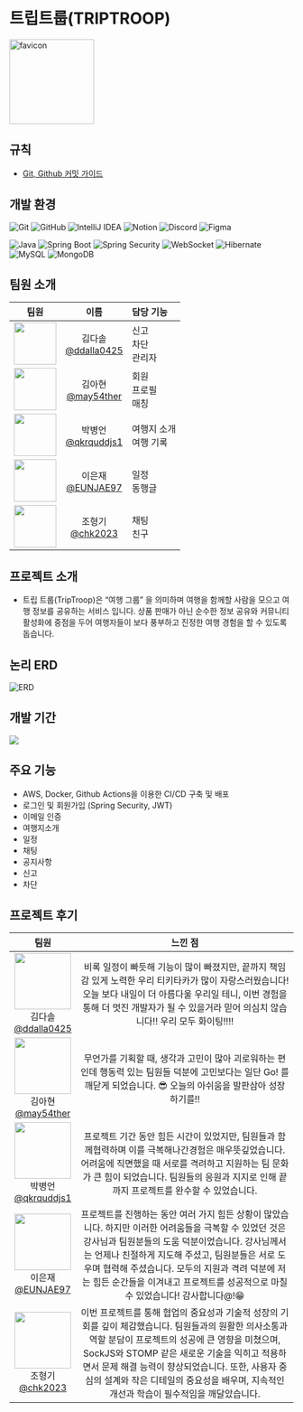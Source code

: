 # 트립트룹(TRIPTROOP)

<img src="https://avatars.githubusercontent.com/u/168394855?s=200&v=4" width="150" alt="favicon">

## 규칙

- [Git, Github 커밋 가이드](https://github.com/2024-TikiTaka/be-triptroop/wiki/%EC%BB%A4%EB%B0%8B-%EA%B0%80%EC%9D%B4%EB%93%9C)

## 개발 환경

![Git](https://img.shields.io/badge/Git-F05032?style=plastic&logo=git&logoColor=white)
![GitHub](https://img.shields.io/badge/GitHub-181717?style=plastic&logo=github&logoColor=white)
![IntelliJ IDEA](https://img.shields.io/badge/IntelliJ_IDEA-000000?style=plastic&logo=intellij-idea&logoColor=white)
![Notion](https://img.shields.io/badge/Notion-000000?style=plastic&logo=notion&logoColor=white)
![Discord](https://img.shields.io/badge/Discord-5865F2?style=plastic&logo=discord&logoColor=white)
![Figma](https://img.shields.io/badge/Figma-F24E1E?style=plastic&logo=figma&logoColor=white)

![Java](https://img.shields.io/badge/Java-007396?style=plastic&logo=openjdk&logoColor=white)
![Spring Boot](https://img.shields.io/badge/Spring_Boot-6DB33F?style=plastic&logo=spring-boot&logoColor=white)
![Spring Security](https://img.shields.io/badge/Spring_Security-6DB33F?style=plastic&logo=spring-security&logoColor=white)
![WebSocket](https://img.shields.io/badge/WebSocket-000000?style=plastic&logo=websocket&logoColor=white)
![Hibernate](https://img.shields.io/badge/Hibernate-59666C?style=plastic&logo=hibernate&logoColor=white)
![MySQL](https://img.shields.io/badge/MySQL-4479A1?style=plastic&logo=mysql&logoColor=white)
![MongoDB](https://img.shields.io/badge/MongoDB-000000?style=plastic&logo=mongodb&logoColor=white)


## 팀원 소개

|                                                             팀원                                                              |                           이름                           | 담당 기능             |
|:---------------------------------------------------------------------------------------------------------------------------:|:------------------------------------------------------:|:------------------|
| [<img src="https://avatars.githubusercontent.com/u/154950177?v=4"      height=75 width=75> ](https://github.com/ddalla0425) | 김다솔 <br/> [@ddalla0425](https://github.com/ddalla0425) | 신고<br> 차단<br> 관리자 |
| [<img src="https://avatars.githubusercontent.com/u/42160693?s=96&v=4"  height=75 width=75> ](https://github.com/may54ther)  |  김아현 <br/> [@may54ther](https://github.com/may54ther)  | 회원<br> 프로필<br> 매칭 |
| [<img src="https://avatars.githubusercontent.com/u/154950075?s=60&v=4" height=75 width=75> ](https://github.com/qkrquddjs1) | 박병언 <br/> [@qkrquddjs1](https://github.com/qkrquddjs1) | 여행지 소개<br> 여행 기록  |
|  [<img src="https://avatars.githubusercontent.com/u/154950170?v=4"      height=75 width=75> ](https://github.com/EUNJAE97)  |   이은재 <br/> [@EUNJAE97](https://github.com/EUNJAE97)   | 일정<br> 동행글        |
|  [<img src="https://avatars.githubusercontent.com/u/120306336?v=4"      height=75 width=75> ](https://github.com/chk2023)   |    조형기 <br/> [@chk2023](https://github.com/chk2023)    | 채팅<br> 친구         |

## 프로젝트 소개

- 트립 트룹(TripTroop)은 “여행 그룹” 을 의미하며
  여행을 함께할 사람을 모으고 여행 정보를 공유하는 서비스 입니다. 
  상품 판매가 아닌 순수한 정보 공유와 커뮤니티 활성화에 중점을 두어 여행자들이 보다 풍부하고 진정한 여행 경험을 할 수 있도록 돕습니다.

## 논리 ERD

![ERD](https://github.com/2024-TikiTaka/be-triptroop/assets/151039466/5d6ed41d-11be-40a6-a3e6-db7bcecadd81)

## 개발 기간

<img src="https://private-user-images.githubusercontent.com/151039466/340213381-bb8a8ecf-3c21-48fb-93b0-1c65671cda32.png?jwt=eyJhbGciOiJIUzI1NiIsInR5cCI6IkpXVCJ9.eyJpc3MiOiJnaXRodWIuY29tIiwiYXVkIjoicmF3LmdpdGh1YnVzZXJjb250ZW50LmNvbSIsImtleSI6ImtleTUiLCJleHAiOjE3MTg2MDg4MjMsIm5iZiI6MTcxODYwODUyMywicGF0aCI6Ii8xNTEwMzk0NjYvMzQwMjEzMzgxLWJiOGE4ZWNmLTNjMjEtNDhmYi05M2IwLTFjNjU2NzFjZGEzMi5wbmc_WC1BbXotQWxnb3JpdGhtPUFXUzQtSE1BQy1TSEEyNTYmWC1BbXotQ3JlZGVudGlhbD1BS0lBVkNPRFlMU0E1M1BRSzRaQSUyRjIwMjQwNjE3JTJGdXMtZWFzdC0xJTJGczMlMkZhd3M0X3JlcXVlc3QmWC1BbXotRGF0ZT0yMDI0MDYxN1QwNzE1MjNaJlgtQW16LUV4cGlyZXM9MzAwJlgtQW16LVNpZ25hdHVyZT1jMzI3MzU3YWU5NjdlNTAzZTdjMzZiOTY0NTlmZjI2ZTJiMzk1MmEwY2MzOGYxZjg2MzNkMjRlYjkzNDk0MGNkJlgtQW16LVNpZ25lZEhlYWRlcnM9aG9zdCZhY3Rvcl9pZD0wJmtleV9pZD0wJnJlcG9faWQ9MCJ9.3UKghPCt-3fKLyc885xQOt2nXolX6B6A08h089Zv3XY">

## 주요 기능 

- AWS, Docker, Github Actions을 이용한 CI/CD 구축 및 배포
- 로그인 및 회원가입 (Spring Security, JWT)
- 이메일 인증
- 여행지소개
- 일정
- 채팅
- 공지사항
- 신고
- 차단

## 프로젝트 후기 

|                           팀원                           | 느낀 점             |
|:------------------------------------------------------:|:------------------:|
| [<img src="https://avatars.githubusercontent.com/u/154950177?v=4"  height=100 width=100> ](https://github.com/ddalla0425) <br/> 김다솔 <br/> [@ddalla0425](https://github.com/ddalla0425) | 비록 일정이 빠듯해 기능이 많이 빠졌지만, 끝까지 책임감 있게 노력한 우리 티키타카가 많이 자랑스러웠습니다! 오늘 보다 내일이 더 아름다울 우리일 테니, 이번 경험을 통해 더 멋진 개발자가 될 수 있을거라 믿어 의심치 않습니다!! 우리 모두 화이팅!!!!  |
| [<img src="https://avatars.githubusercontent.com/u/42160693?s=96&v=4"  height=100 width=100> ](https://github.com/may54ther) <br/> 김아현 <br/> [@may54ther](https://github.com/may54ther)  |  무언가를 기획할 때, 생각과 고민이 많아 괴로워하는 편인데 행동력 있는 팀원들 덕분에 고민보다는 일단 Go! 를 깨닫게 되었습니다. 😎 오늘의 아쉬움을 발판삼아 성장하기를!! |
| [<img src="https://avatars.githubusercontent.com/u/154950075?s=60&v=4" height=100 width=100> ](https://github.com/qkrquddjs1) <br/> 박병언 <br/> [@qkrquddjs1](https://github.com/qkrquddjs1) | 프로젝트 기간 동안 힘든 시간이 있었지만, 팀원들과 함께협력하며 이를 극복해나간경험은 매우뜻깊었습니다.어려움에 직면했을 때 서로를 격려하고 지원하는 팀 문화가 큰 힘이 되었습니다. 팀원들의 응원과 지지로 인해 끝까지 프로젝트를 완수할 수 있었습니다.  |
|  [<img src="https://avatars.githubusercontent.com/u/154950170?v=4" height=100 width=100> ](https://github.com/EUNJAE97) <br/> 이은재 <br/> [@EUNJAE97](https://github.com/EUNJAE97)   | 프로젝트를 진행하는 동안 여러 가지 힘든 상황이 많았습니다. 하지만 이러한 어려움들을 극복할 수 있었던 것은 강사님과 팀원분들의 도움 덕분이었습니다. 강사님께서는 언제나 친절하게 지도해 주셨고, 팀원분들은 서로 도우며 협력해 주셨습니다. 모두의 지원과 격려 덕분에 저는 힘든 순간들을 이겨내고 프로젝트를 성공적으로 마칠 수 있었습니다! 감사합니다@!😁       |
|  [<img src="https://avatars.githubusercontent.com/u/120306336?v=4" height=100 width=100> ](https://github.com/chk2023) <br/> 조형기 <br/> [@chk2023](https://github.com/chk2023)    | 이번 프로젝트를 통해 협업의 중요성과 기술적 성장의 기회를 깊이 체감했습니다. 팀원들과의 원활한 의사소통과 역할 분담이 프로젝트의 성공에 큰 영향을 미쳤으며, SockJS와 STOMP 같은 새로운 기술을 익히고 적용하면서 문제 해결 능력이 향상되었습니다. 또한, 사용자 중심의 설계와 작은 디테일의 중요성을 배우며, 지속적인 개선과 학습이 필수적임을 깨달았습니다.         |

<!--

| 김다솔 | 김아현 | 박병언 | 이은재 | 조형기 |    
|:--------------:|:--------------:|:--------------:|:--------------:|:--------------:| 
| [<img src="https://avatars.githubusercontent.com/u/154950177?v=4" height=100 width=100> <br/> @ddalla0425](https://github.com/ddalla0425) |[<img src="https://avatars.githubusercontent.com/u/42160693?s=96&v=4" height=100 width=100> <br/> @may54ther](https://github.com/may54ther) | [<img src="https://avatars.githubusercontent.com/u/154950075?s=60&v=4" height=100 width=100> <br/> @qkrquddjs1](https://github.com/qkrquddjs1) | [<img src="https://avatars.githubusercontent.com/u/154950170?v=4" height=100 width=100> <br/> @EUNJAE97](https://github.com/EUNJAE97) |[<img src="https://avatars.githubusercontent.com/u/120306336?v=4" height=100 width=100> <br/> @chk2023](https://github.com/chk2023) |
| 신고, 차단, 관리자 |  회원, 매칭 | 여행지 소개, 여행 기록 | 일정, 동행글 | 채팅, 친구  |


## 주요 기능

## 프로젝트 구조

## ERD

## 개선 목표

## 트러블 슈팅

## 프로젝트 후기
-->
